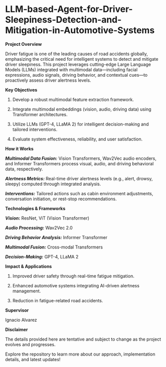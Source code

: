 # LLM-based-Agent-for-Driver-Sleepiness-Detection-and-Mitigation-in-Automotive-Systems

**Project Overview**

Driver fatigue is one of the leading causes of road accidents globally, emphasizing the critical need for intelligent systems to detect and mitigate driver sleepiness. This project leverages cutting-edge Large Language Models (LLMs) integrated with multimodal data—including facial expressions, audio signals, driving behavior, and contextual cues—to proactively assess driver alertness levels.

**Key Objectives**

1. Develop a robust multimodal feature extraction framework.

2. Integrate multimodal embeddings (vision, audio, driving data) using Transformer architectures.

3. Utilize LLMs (GPT-4, LLaMA 2) for intelligent decision-making and tailored interventions.

4. Evaluate system effectiveness, reliability, and user satisfaction.

**How it Works**

**_Multimodal Data Fusion:_** Vision Transformers, Wav2Vec audio encoders, and Informer Transformers process visual, audio, and driving behavioral data, respectively.

**_Alertness Metrics:_** Real-time driver alertness levels (e.g., alert, drowsy, sleepy) computed through integrated analysis.

**_Interventions:_** Tailored actions such as cabin environment adjustments, conversation initiation, or rest-stop recommendations.

**Technologies & Frameworks**

**_Vision_:** ResNet, ViT (Vision Transformer)

_**Audio Processing:**_ Wav2Vec 2.0

_**Driving Behavior Analysis:**_ Informer Transformer

**_Multimodal Fusion:_** Cross-modal Transformers

_**Decision-Making:**_ GPT-4, LLaMA 2

**Impact & Applications**

1. Improved driver safety through real-time fatigue mitigation.

2. Enhanced automotive systems integrating AI-driven alertness management.

3. Reduction in fatigue-related road accidents.

**Supervisor**

Ignacio Alvarez

**Disclaimer**

The details provided here are tentative and subject to change as the project evolves and progresses.

Explore the repository to learn more about our approach, implementation details, and latest updates!
